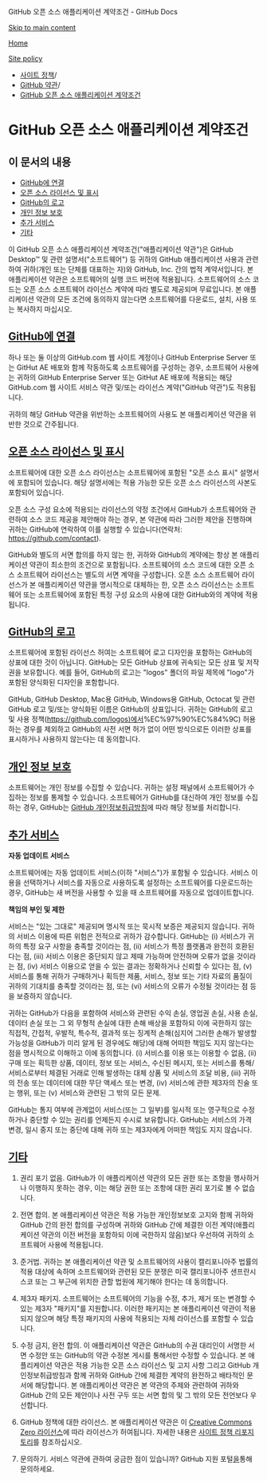 GitHub 오픈 소스 애플리케이션 계약조건 - GitHub Docs

[Skip to main content](#main-content)

[Home](/ko)

[Site policy](/ko/site-policy)

* [사이트 정책](/ko/site-policy)/
* [GitHub 약관](/ko/site-policy/github-terms)/
* [GitHub 오픈 소스 애플리케이션 계약조건](/ko/site-policy/github-terms/github-open-source-applications-terms-and-conditions)

GitHub 오픈 소스 애플리케이션 계약조건
==========

이 문서의 내용
----------

* [GitHub에 연결](#connecting-to-github)
* [오픈 소스 라이선스 및 표시](#open-source-licenses-and-notices)
* [GitHub의 로고](#githubs-logos)
* [개인 정보 보호](#privacy)
* [추가 서비스](#additional-services)
* [기타](#miscellanea)

이 GitHub 오픈 소스 애플리케이션 계약조건("애플리케이션 약관")은 GitHub Desktop™ 및 관련 설명서("소프트웨어") 등 귀하의 GitHub 애플리케이션 사용과 관련하여 귀하(개인 또는 단체를 대표하는 자)와 GitHub, Inc. 간의 법적 계약서입니다. 본 애플리케이션 약관은 소프트웨어의 실행 코드 버전에 적용됩니다. 소프트웨어의 소스 코드는 오픈 소스 소프트웨어 라이선스 계약에 따라 별도로 제공되며 무료입니다. 본 애플리케이션 약관의 모든 조건에 동의하지 않는다면 소프트웨어를 다운로드, 설치, 사용 또는 복사하지 마십시오.

[GitHub에 연결](#connecting-to-github)
----------

하나 또는 둘 이상의 GitHub.com 웹 사이트 계정이나 GitHub Enterprise Server 또는 GitHut AE 배포와 함께 작동하도록 소프트웨어를 구성하는 경우, 소프트웨어 사용에는 귀하의 GitHub Enterprise Server 또는 GitHut AE 배포에 적용되는 해당 GitHub.com 웹 사이트 서비스 약관 및/또는 라이선스 계약("GitHub 약관")도 적용됩니다.

귀하의 해당 GitHub 약관을 위반하는 소프트웨어의 사용도 본 애플리케이션 약관을 위반한 것으로 간주됩니다.

[오픈 소스 라이선스 및 표시](#open-source-licenses-and-notices)
----------

소프트웨어에 대한 오픈 소스 라이선스는 소프트웨어에 포함된 "오픈 소스 표시" 설명서에 포함되어 있습니다. 해당 설명서에는 적용 가능한 모든 오픈 소스 라이선스의 사본도 포함되어 있습니다.

오픈 소스 구성 요소에 적용되는 라이선스의 약정 조건에서 GitHub가 소프트웨어와 관련하여 소스 코드 제공을 제안해야 하는 경우, 본 약관에 따라 그러한 제안을 진행하며 귀하는 GitHub에 연락하여 이를 실행할 수 있습니다(연락처: <https://github.com/contact>).

GitHub와 별도의 서면 합의를 하지 않는 한, 귀하와 GitHub의 계약에는 항상 본 애플리케이션 약관이 최소한의 조건으로 포함됩니다. 소프트웨어의 소스 코드에 대한 오픈 소스 소프트웨어 라이선스는 별도의 서면 계약을 구성합니다. 오픈 소스 소프트웨어 라이선스가 본 애플리케이션 약관을 명시적으로 대체하는 한, 오픈 소스 라이선스는 소프트웨어 또는 소프트웨어에 포함된 특정 구성 요소의 사용에 대한 GitHub와의 계약에 적용됩니다.

[GitHub의 로고](#githubs-logos)
----------

소프트웨어에 포함된 라이선스 허여는 소프트웨어 로고 디자인을 포함하는 GitHub의 상표에 대한 것이 아닙니다. GitHub는 모든 GitHub 상표에 귀속되는 모든 상표 및 저작권을 보유합니다. 예를 들어, GitHub의 로고는 "logos" 폴더의 파일 제목에 "logo"가 포함된 양식화된 디자인을 포함합니다.

GitHub, GitHub Desktop, Mac용 GitHub, Windows용 GitHub, Octocat 및 관련 GitHub 로고 및/또는 양식화된 이름은 GitHub의 상표입니다. 귀하는 GitHub의 로고 및 사용 정책([https://github.com/logos)에서](https://github.com/logos)%EC%97%90%EC%84%9C) 허용하는 경우를 제외하고 GitHub의 사전 서면 허가 없이 어떤 방식으로든 이러한 상표를 표시하거나 사용하지 않는다는 데 동의합니다.

[개인 정보 보호](#privacy)
----------

소프트웨어는 개인 정보를 수집할 수 있습니다. 귀하는 설정 패널에서 소프트웨어가 수집하는 정보를 통제할 수 있습니다. 소프트웨어가 GitHub를 대신하여 개인 정보를 수집하는 경우, GitHub는 [GitHub 개인정보취급방침](/ko/site-policy/privacy-policies/github-privacy-statement)에 따라 해당 정보를 처리합니다.

[추가 서비스](#additional-services)
----------

**자동 업데이트 서비스**

소프트웨어에는 자동 업데이트 서비스(이하 "서비스")가 포함될 수 있습니다. 서비스 이용을 선택하거나 서비스를 자동으로 사용하도록 설정하는 소프트웨어를 다운로드하는 경우, GitHub는 새 버전을 사용할 수 있을 때 소프트웨어를 자동으로 업데이트합니다.

**책임의 부인 및 제한**

서비스는 "있는 그대로" 제공되며 명시적 또는 묵시적 보증은 제공되지 않습니다. 귀하의 서비스 이용에 따른 위험은 전적으로 귀하가 감수합니다. GitHub는 (i) 서비스가 귀하의 특정 요구 사항을 충족할 것이라는 점, (ii) 서비스가 특정 플랫폼과 완전히 호환된다는 점, (iii) 서비스 이용은 중단되지 않고 제때 가능하며 안전하며 오류가 없을 것이라는 점, (iv) 서비스 이용으로 얻을 수 있는 결과는 정확하거나 신뢰할 수 있다는 점, (v) 서비스를 통해 귀하가 구매하거나 획득한 제품, 서비스, 정보 또는 기타 자료의 품질이 귀하의 기대치를 충족할 것이라는 점, 또는 (vi) 서비스의 오류가 수정될 것이라는 점 등을 보증하지 않습니다.

귀하는 GitHub가 다음을 포함하여 서비스와 관련된 수익 손실, 영업권 손실, 사용 손실, 데이터 손실 또는 그 외 무형적 손실에 대한 손해 배상을 포함하되 이에 국한하지 않는 직접적, 간접적, 우발적, 특수적, 결과적 또는 징계적 손해(심지어 그러한 손해가 발생할 가능성을 GitHub가 미리 알게 된 경우에도 해당)에 대해 어떠한 책임도 지지 않는다는 점을 명시적으로 이해하고 이에 동의합니다. (i) 서비스를 이용 또는 이용할 수 없음, (ii) 구매 또는 획득한 상품, 데이터, 정보 또는 서비스, 수신된 메시지, 또는 서비스를 통해/서비스로부터 체결된 거래로 인해 발생하는 대체 상품 및 서비스의 조달 비용, (iii) 귀하의 전송 또는 데이터에 대한 무단 액세스 또는 변경, (iv) 서비스에 관한 제3자의 진술 또는 행위, 또는 (v) 서비스와 관련된 그 밖의 모든 문제.

GitHub는 통지 여부에 관계없이 서비스(또는 그 일부)를 일시적 또는 영구적으로 수정하거나 중단할 수 있는 권리를 언제든지 수시로 보유합니다. GitHub는 서비스의 가격 변경, 일시 중지 또는 중단에 대해 귀하 또는 제3자에게 어떠한 책임도 지지 않습니다.

[기타](#miscellanea)
----------

1. 권리 포기 없음. GitHub가 이 애플리케이션 약관의 모든 권한 또는 조항을 행사하거나 이행하지 못하는 경우, 이는 해당 권한 또는 조항에 대한 권리 포기로 볼 수 없습니다.

2. 전면 합의. 본 애플리케이션 약관은 적용 가능한 개인정보보호 고지와 함께 귀하와 GitHub 간의 완전 합의를 구성하며 귀하와 GitHub 간에 체결한 이전 계약(애플리케이션 약관의 이전 버전을 포함하되 이에 국한하지 않음)보다 우선하여 귀하의 소프트웨어 사용에 적용됩니다.

3. 준거법. 귀하는 본 애플리케이션 약관 및 소프트웨어의 사용이 캘리포니아주 법률의 적용 대상에 속하며 소프트웨어와 관련된 모든 분쟁은 미국 캘리포니아주 샌프란시스코 또는 그 부근에 위치한 관할 법원에 제기해야 한다는 데 동의합니다.

4. 제3자 패키지. 소프트웨어는 소프트웨어의 기능을 수정, 추가, 제거 또는 변경할 수 있는 제3자 "패키지"를 지원합니다. 이러한 패키지는 본 애플리케이션 약관이 적용되지 않으며 해당 특정 패키지의 사용에 적용되는 자체 라이선스를 포함할 수 있습니다.

5. 수정 금지, 완전 합의. 이 애플리케이션 약관은 GitHub의 수권 대리인이 서명한 서면 수정안 또는 GitHub의 약관 수정본 게시를 통해서만 수정할 수 있습니다. 본 애플리케이션 약관은 적용 가능한 오픈 소스 라이선스 및 고지 사항 그리고 GitHub 개인정보취급방침과 함께 귀하와 GitHub 간에 체결한 계약의 완전하고 배타적인 문서에 해당합니다. 본 애플리케이션 약관은 본 약관의 주제와 관련하여 귀하와 GitHub 간의 모든 제안이나 사전 구두 또는 서면 합의 및 그 밖의 모든 전언보다 우선합니다.

6. GitHub 정책에 대한 라이선스. 본 애플리케이션 약관은 이 [Creative Commons Zero 라이선스](https://creativecommons.org/publicdomain/zero/1.0/)에 따라 라이선스가 허여됩니다. 자세한 내용은 [사이트 정책 리포지토리](https://github.com/github/site-policy#license)를 참조하십시오.

7. 문의하기. 서비스 약관에 관하여 궁금한 점이 있습니까? GitHub 지원 포털[을](https://support.github.com/)통해 문의하세요.
